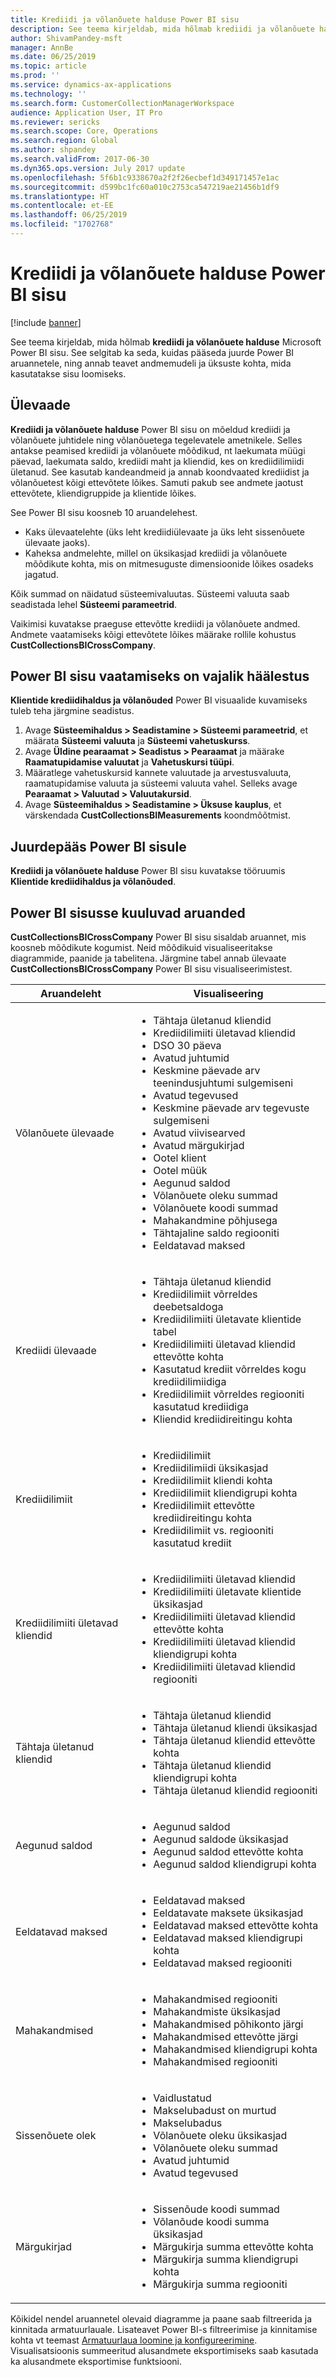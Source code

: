 ```yaml
---
title: Krediidi ja võlanõuete halduse Power BI sisu
description: See teema kirjeldab, mida hõlmab krediidi ja võlanõuete halduse Power BI sisu. See selgitab ka seda, kuidas pääseda juurde Power BI aruannetele, ning annab teavet andmemudeli ja üksuste kohta, mida kasutatakse sisu loomiseks.
author: ShivamPandey-msft
manager: AnnBe
ms.date: 06/25/2019
ms.topic: article
ms.prod: ''
ms.service: dynamics-ax-applications
ms.technology: ''
ms.search.form: CustomerCollectionManagerWorkspace
audience: Application User, IT Pro
ms.reviewer: sericks
ms.search.scope: Core, Operations
ms.search.region: Global
ms.author: shpandey
ms.search.validFrom: 2017-06-30
ms.dyn365.ops.version: July 2017 update
ms.openlocfilehash: 5f6b1c9338670a2f2f26ecbef1d349171457e1ac
ms.sourcegitcommit: d599bc1fc60a010c2753ca547219ae21456b1df9
ms.translationtype: HT
ms.contentlocale: et-EE
ms.lasthandoff: 06/25/2019
ms.locfileid: "1702768"
---
```

# <a name="credit-and-collections-management-power-bi-content"></a>Krediidi ja võlanõuete halduse Power BI sisu

[!include [banner](../includes/banner.md)]

See teema kirjeldab, mida hõlmab **krediidi ja võlanõuete halduse** Microsoft Power BI sisu. See selgitab ka seda, kuidas pääseda juurde Power BI aruannetele, ning annab teavet andmemudeli ja üksuste kohta, mida kasutatakse sisu loomiseks.

## <a name="overview"></a>Ülevaade

**Krediidi ja võlanõuete halduse** Power BI sisu on mõeldud krediidi ja võlanõuete juhtidele ning võlanõuetega tegelevatele ametnikele. Selles antakse peamised krediidi ja võlanõuete mõõdikud, nt laekumata müügi päevad, laekumata saldo, krediidi maht ja kliendid, kes on krediidilimiidi ületanud. See kasutab kandeandmeid ja annab koondvaated krediidist ja võlanõuetest kõigi ettevõtete lõikes. Samuti pakub see andmete jaotust ettevõtete, kliendigruppide ja klientide lõikes.

See Power BI sisu koosneb 10 aruandelehest.

- Kaks ülevaatelehte (üks leht krediidiülevaate ja üks leht sissenõuete ülevaate jaoks).
- Kaheksa andmelehte, millel on üksikasjad krediidi ja võlanõuete mõõdikute kohta, mis on mitmesuguste dimensioonide lõikes osadeks jagatud.

Kõik summad on näidatud süsteemivaluutas. Süsteemi valuuta saab seadistada lehel **Süsteemi parameetrid**.

Vaikimisi kuvatakse praeguse ettevõtte krediidi ja võlanõuete andmed. Andmete vaatamiseks kõigi ettevõtete lõikes määrake rollile kohustus **CustCollectionsBICrossCompany**.

## <a name="setup-needed-to-view-power-bi-content"></a>Power BI sisu vaatamiseks on vajalik häälestus

**Klientide krediidihaldus ja võlanõuded** Power BI visuaalide kuvamiseks tuleb teha järgmine seadistus.

1. Avage **Süsteemihaldus > Seadistamine > Süsteemi parameetrid**, et määrata **Süsteemi valuuta** ja **Süsteemi vahetuskurss**.
2. Avage **Üldine pearaamat > Seadistus > Pearaamat** ja määrake **Raamatupidamise valuutat** ja **Vahetuskursi tüüpi**.
3. Määratlege vahetuskursid kannete valuutade ja arvestusvaluuta, raamatupidamise valuuta ja süsteemi valuuta vahel. Selleks avage **Pearaamat > Valuutad > Valuutakursid**.
4. Avage **Süsteemihaldus > Seadistamine > Üksuse kauplus**, et värskendada **CustCollectionsBIMeasurements** koondmõõtmist.

## <a name="accessing-the-power-bi-content"></a>Juurdepääs Power BI sisule

**Krediidi ja võlanõuete halduse** Power BI sisu kuvatakse tööruumis **Klientide krediidihaldus ja võlanõuded**.

## <a name="reports-that-are-included-in-the-power-bi-content"></a>Power BI sisusse kuuluvad aruanded

**CustCollectionsBICrossCompany** Power BI sisu sisaldab aruannet, mis koosneb mõõdikute kogumist. Neid mõõdikuid visualiseeritakse diagrammide, paanide ja tabelitena. Järgmine tabel annab ülevaate **CustCollectionsBICrossCompany** Power BI sisu visualiseerimistest.

| Aruandeleht                 | Visualiseering |
|-----------------------------|---------------|
| Võlanõuete ülevaade        | <ul><li>Tähtaja ületanud kliendid</li><li>Krediidilimiiti ületavad kliendid</li><li>DSO 30 päeva</li><li>Avatud juhtumid</li><li>Keskmine päevade arv teenindusjuhtumi sulgemiseni</li><li>Avatud tegevused</li><li>Keskmine päevade arv tegevuste sulgemiseni</li><li>Avatud viivisearved</li><li>Avatud märgukirjad</li><li>Ootel klient</li><li>Ootel müük</li><li>Aegunud saldod</li><li>Võlanõuete oleku summad</li><li>Võlanõuete koodi summad</li><li>Mahakandmine põhjusega</li><li>Tähtajaline saldo regiooniti</li><li>Eeldatavad maksed</li></ul> |
| Krediidi ülevaade             | <ul><li>Tähtaja ületanud kliendid</li><li>Krediidilimiit võrreldes deebetsaldoga</li><li>Krediidilimiiti ületavate klientide tabel</li><li>Krediidilimiiti ületavad kliendid ettevõtte kohta</li><li>Kasutatud krediit võrreldes kogu krediidilimiidiga</li><li>Krediidilimiit võrreldes regiooniti kasutatud krediidiga</li><li>Kliendid krediidireitingu kohta</li></ul> |
| Krediidilimiit                | <ul><li>Krediidilimiit</li><li>Krediidilimiidi üksikasjad</li><li>Krediidilimiit kliendi kohta</li><li>Krediidilimiit kliendigrupi kohta</li><li>Krediidilimiit ettevõtte krediidireitingu kohta</li><li>Krediidilimiit vs. regiooniti kasutatud krediit</li></ul> |
| Krediidilimiiti ületavad kliendid | <ul><li>Krediidilimiiti ületavad kliendid</li><li>Krediidilimiiti ületavate klientide üksikasjad</li><li>Krediidilimiiti ületavad kliendid ettevõtte kohta</li><li>Krediidilimiiti ületavad kliendid kliendigrupi kohta</li><li>Krediidilimiiti ületavad kliendid regiooniti</li></ul> |
| Tähtaja ületanud kliendid          | <ul><li>Tähtaja ületanud kliendid</li><li>Tähtaja ületanud kliendi üksikasjad</li><li>Tähtaja ületanud kliendid ettevõtte kohta</li><li>Tähtaja ületanud kliendid kliendigrupi kohta</li><li>Tähtaja ületanud kliendid regiooniti</li></ul> |
| Aegunud saldod               | <ul><li>Aegunud saldod</li><li>Aegunud saldode üksikasjad</li><li>Aegunud saldod ettevõtte kohta</li><li>Aegunud saldod kliendigrupi kohta</li></ul> |
| Eeldatavad maksed           | <ul><li>Eeldatavad maksed</li><li>Eeldatavate maksete üksikasjad</li><li>Eeldatavad maksed ettevõtte kohta</li><li>Eeldatavad maksed kliendigrupi kohta</li><li>Eeldatavad maksed regiooniti</li></ul> |
| Mahakandmised                  | <ul><li>Mahakandmised regiooniti</li><li>Mahakandmiste üksikasjad</li><li>Mahakandmised põhikonto järgi</li><li>Mahakandmised ettevõtte järgi</li><li>Mahakandmised kliendigrupi kohta</li><li>Mahakandmised regiooniti</li></ul> |
| Sissenõuete olek          | <ul><li>Vaidlustatud</li><li>Makselubadust on murtud</li><li>Makselubadus</li><li>Võlanõuete oleku üksikasjad</li><li>Võlanõuete oleku summad</li><li>Avatud juhtumid</li><li>Avatud tegevused</li></ul> |
| Märgukirjad         | <ul><li>Sissenõude koodi summad</li><li>Võlanõude koodi summa üksikasjad</li><li>Märgukirja summa ettevõtte kohta</li><li>Märgukirja summa kliendigrupi kohta</li><li>Märgukirja summa regiooniti</li></ul> |

Kõikidel nendel aruannetel olevaid diagramme ja paane saab filtreerida ja kinnitada armatuurlauale. Lisateavet Power BI-s filtreerimise ja kinnitamise kohta vt teemast [Armatuurlaua loomine ja konfigureerimine](https://powerbi.microsoft.com/en-us/guided-learning/powerbi-learning-4-2-create-configure-dashboards/). Visualisatsioonis summeeritud alusandmete eksportimiseks saab kasutada ka alusandmete eksportimise funktsiooni.
